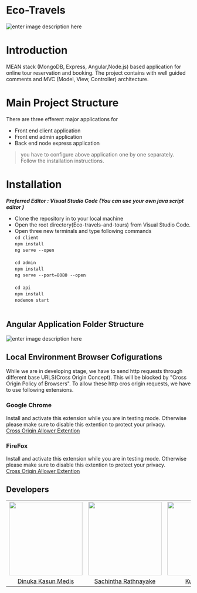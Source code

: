 # Eco-Travels

![enter image description here](https://lh3.googleusercontent.com/v85slgTNrIllgdgf12sOPaERbzNQUOYMRon1w6c4r2xJm7FdGg0w0AJgm31cmqKx9oMGsMjclZdc "Logo")
# Introduction

MEAN stack (MongoDB, Express, Angular,Node.js) based application for online tour reservation and booking. The project contains with well guided comments and MVC (Model, View, Controller) architecture.

# Main Project Structure
There are three efferent major applications for

 - Front end client application
 - Front end admin application
 - Back end node express application

> you have to configure  above application one by one separately. Follow the installation instructions.   

# Installation
***Preferred Editor : Visual Studio Code (You can use your own java script editor )***

 

 - Clone the repository in to your local machine
 - Open the root directory(Eco-travels-and-tours) from Visual Studio Code.
 - Open three new terminals and type following commands
 	<br>
	`cd client`
	<br>
	`npm install`
	<br>
	`ng serve --open`
	<br><br>
	`cd admin`
	<br>
	`npm install`
	<br>
	`ng serve --port=8080 --open`
	<br><br>
	`cd api`
	<br>
	`npm install`
	<br>
	`nodemon start`
	<br><br>


## Angular Application Folder Structure

![enter image description here](https://lh3.googleusercontent.com/qkW2eOUZFO2QZy2kdUAGcasxf6X66gh4L-fyHZM8okIonnAWfn3X-s6AWyxPSw_ORq61DJMaYaXR)

## Local Environment Browser Cofigurations
 While we are in developing stage, we have to send http requests through different base URLS(Cross Origin Concept). This will be blocked by "Cross Origin Policy of Browsers". To allow these http cros origin requests, we have to use following extensions.
 ### Google Chrome
 Install and activate this extension while you are in testing mode. Otherwise please make sure to disable this extention to protect your privacy.<br>
 <a href="https://chrome.google.com/webstore/detail/moesif-orign-cors-changer/digfbfaphojjndkpccljibejjbppifbc/related">Cross Origin Allower Extention</a>
 <br>
 ### FireFox
 Install and activate this extension while you are in testing mode. Otherwise please make sure to disable this extention to protect your 	privacy.<br>
 <a href="https://addons.mozilla.org/en-US/firefox/addon/moesif-origin-cors-changer1">Cross Origin Allower Extention</a>

## Developers
<table>
<tr>
<td align="center"><img src="https://avatars1.githubusercontent.com/u/25397168?s=460&v=4" width=200></td>
<td align="center"><img src="https://avatars1.githubusercontent.com/u/29378743?s=460&v=4" width=200></td>
<td align="center"><img src="https://avatars3.githubusercontent.com/u/26787267?s=400&v=4" width=200></td>
<td align="center"><img src="https://avatars0.githubusercontent.com/u/27485094?s=400&v=4" width=200></td>
<td align="center"><img src="https://avatars1.githubusercontent.com/u/31557486?s=400&v=4" width=200></td>
</tr>
<tr>

<td align="center"><a href="https://github.com/dinuka-kasun-medis">Dinuka Kasun Medis</a></td>
<td align="center"><a href="https://github.com/Sacheerc">Sachintha Rathnayake</a></td>
<td align="center"><a href="https://github.com/kusalkw">Kusal Kalhara</a></td>
<td align="center"><a href="https://github.com/TharushiJay">Tharushi Jayasekara</a></td>
<td align="center"><a href="https://github.com/Maneesha15">Maneesha Maduwanthi</a></td>
</tr>
</table>

